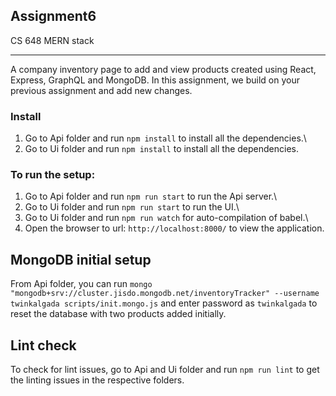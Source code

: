 ## Assignment6
CS 648 MERN stack

***

A company inventory page to add and view products created using React, Express, GraphQL and MongoDB. In this assignment, we build on your previous assignment and add new changes.

### Install

1. Go to Api folder and run `npm install` to install all the dependencies.\
2. Go to Ui folder and run `npm install` to install all the dependencies.

### To run the setup:

1. Go to Api folder and run `npm run start` to run the Api server.\
2. Go to Ui folder and run `npm run start` to run the UI.\
3. Go to Ui folder and run `npm run watch` for auto-compilation of babel.\
4. Open the browser to url: `http://localhost:8000/` to view the application.

## MongoDB initial setup

From Api folder, you can run `mongo "mongodb+srv://cluster.jisdo.mongodb.net/inventoryTracker" --username twinkalgada scripts/init.mongo.js` and enter password as `twinkalgada` to reset the database with two products added initially.

## Lint check

To check for lint issues, go to Api and Ui folder and run `npm run lint` to get the linting issues in the respective folders.